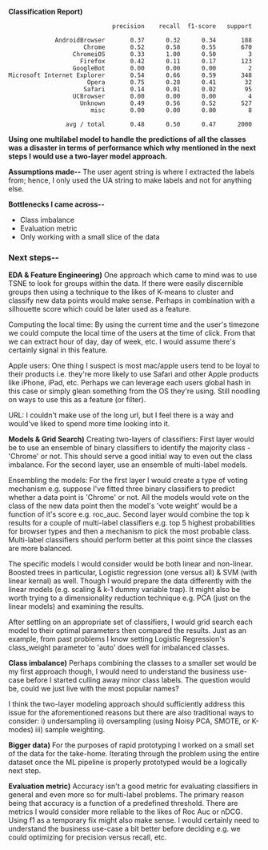 __Classification Report)__
```
                             precision    recall  f1-score   support

             AndroidBrowser       0.37      0.32      0.34       188
                     Chrome       0.52      0.58      0.55       670
                  ChromeiOS       0.33      1.00      0.50         3
                    Firefox       0.42      0.11      0.17       123
                  GoogleBot       0.00      0.00      0.00         2
Microsoft Internet Explorer       0.54      0.66      0.59       348
                      Opera       0.75      0.28      0.41        32
                     Safari       0.14      0.01      0.02        95
                  UCBrowser       0.00      0.00      0.00         4
                    Unknown       0.49      0.56      0.52       527
                       misc       0.00      0.00      0.00         8

                avg / total       0.48      0.50      0.47      2000
```

__Using one multilabel model to handle the predictions of all the classes was a disaster in terms of performance which why mentioned in the next steps I would use a two-layer model approach.__

__Assumptions made--__
    The user agent string is where I extracted the labels from; hence, I only used the UA string to make labels and not for anything else.

__Bottlenecks I came across--__
- Class imbalance
- Evaluation metric
- Only working with a small slice of the data

### Next steps--

__EDA & Feature Engineering)__
One approach which came to mind was to use TSNE to look for groups within the data. If there were easily discernible groups then using a technique to the likes of K-means to cluster and classify new data points would make sense. Perhaps in combination with a silhouette score which could be later used as a feature. 

Computing the local time: By using the current time and the user's timezone we could compute the local time of the users at the time of click. From that we can extract hour of day, day of week, etc. I would assume there's certainly signal in this feature.

Apple users: One thing I suspect is most mac/apple users tend to be loyal to their products i.e. they're more likely to use Safari and other Apple products like iPhone, iPad, etc. Perhaps we can leverage each users global hash in this case or simply glean something from the OS they're using. Still noodling on ways to use this as a feature (or filter).

URL: I couldn't make use of the long url, but I feel there is a way and would've liked to spend more time looking into it.

__Models & Grid Search)__
Creating two-layers of classifiers: First layer would be to use an ensemble of binary classifiers to identify the majority class - 'Chrome' or not. This should serve a good initial way to even out the class imbalance. For the second layer, use an ensemble of multi-label models. 

Ensembling the models: For the first layer I would create a type of voting mechanism e.g. suppose I've fitted three binary classifiers to predict whether a data point is 'Chrome' or not. All the models would vote on the class of the new data point then the model's 'vote weight' would be a function of it's score e.g. roc_auc. Second layer would combine the top k results for a couple of multi-label classifiers e.g. top 5 highest probabilities for browser types and then a mechanism to pick the most probable class. Multi-label classifiers should perform better at this point since the classes are more balanced.

The specific models I would consider would be both linear and non-linear. Boosted trees in particular, Logistic regression (one versus all) & SVM (with linear kernal) as well. Though I would prepare the data differently with the linear models (e.g. scaling & k-1 dummy variable trap). It might also be worth trying to a dimensionality reduction technique e.g. PCA (just on the linear models) and examining the results.

After settling on an appropriate set of classifiers, I would grid search each model to their optimal parameters then compared the results. Just as an example, from past problems I know setting Logistic Regression's class_weight parameter to 'auto' does well for imbalanced classes. 

__Class imbalance)__
Perhaps combining the classes to a smaller set would be my first approach though, I would need to understand the business use-case before I started culling away minor class labels. The question would be, could we just live with the most popular names?

I think the two-layer modeling approach should sufficiently address this issue for the aforementioned reasons but there are also traditional ways to consider: i) undersampling ii) oversampling (using Noisy PCA, SMOTE, or K-modes) iii) sample weighting. 

__Bigger data)__
For the purposes of rapid prototyping I worked on a small set of the data for the take-home. Iterating through the problem using the entire dataset once the ML pipeline is properly prototyped would be a logically next step.

__Evaluation metric)__
Accuracy isn't a good metric for evaluating classifiers in general and even more so for multi-label problems. The primary reason being that accuracy is a function of a predefined threshold. There are metrics I would consider more reliable to the likes of Roc Auc or nDCG. Using f1 as a temporary fix might also make sense. I would certainly need to understand the business use-case a bit better before deciding e.g. we could optimizing for precision versus recall, etc.
